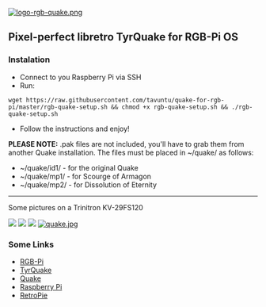 [![logo-rgb-quake.png](https://i.postimg.cc/DZqBQkhM/logo-rgb-quake.png)](https://postimg.cc/hztLgYfL)

## Pixel-perfect libretro TyrQuake for RGB-Pi OS

### Instalation

* Connect to you Raspberry Pi via SSH
* Run:

```
wget https://raw.githubusercontent.com/tavuntu/quake-for-rgb-pi/master/rgb-quake-setup.sh && chmod +x rgb-quake-setup.sh && ./rgb-quake-setup.sh
```
* Follow the instructions and enjoy!

**PLEASE NOTE:** .pak files are not included, you'll have to grab them from another Quake installation. The files must be placed in ~/quake/ as follows:

* ~/quake/id1/ - for the original Quake
* ~/quake/mp1/ - for Scourge of Armagon
* ~/quake/mp2/ - for Dissolution of Eternity

---

Some pictures on a Trinitron KV-29FS120

![](https://i.postimg.cc/T3yT0Qs6/quake2.jpg)
![](https://i.postimg.cc/DzLnk0Fp/quake3.jpg)
![](https://i.postimg.cc/3Rh7Khx8/quake4.jpg)
[![quake.jpg](https://i.postimg.cc/C5Zf4wCC/quake.jpg)](https://postimg.cc/m1sDLf5h)

### Some Links

* [RGB-Pi](https://www.rgb-pi.com/)
* [TyrQuake](https://docs.libretro.com/library/tyrquake/)
* [Quake](https://en.wikipedia.org/wiki/Quake_(video_game))
* [Raspberry Pi](https://www.raspberrypi.org/)
* [RetroPie](https://retropie.org.uk/)
